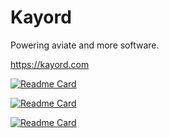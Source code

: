 # Kayord

Powering aviate and more software.

https://kayord.com

[![Readme Card](https://github-readme-stats.vercel.app/api/pin/?username=kayordDX&repo=pos-api&theme=dracula&hide_border=true)]([https://github.com/anuraghazra/github-readme-stats](https://github.com/kayordDX/pos-api))

[![Readme Card](https://github-readme-stats.vercel.app/api/pin/?username=kayordDX&repo=pos&theme=dracula&hide_border=true)]([https://github.com/anuraghazra/github-readme-stats](https://github.com/kayordDX/pos))

[![Readme Card](https://github-readme-stats.vercel.app/api/pin/?username=kayordDX&repo=ui&theme=dracula&hide_border=true)]([https://github.com/anuraghazra/github-readme-stats](https://github.com/kayordDX/ui))
